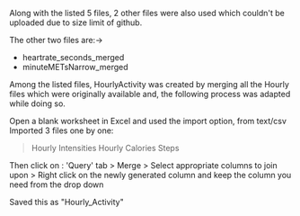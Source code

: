 Along with the listed 5 files, 2 other files were also used which couldn't be uploaded due to size limit of github.

The other two files are:->
- heartrate_seconds_merged
- minuteMETsNarrow_merged

Among the listed files, HourlyActivity was created by merging all the Hourly files which were originally available and, the following process was adapted while doing so.

Open a blank worksheet in Excel and used the import option, from text/csv
Imported 3 files one by one:
> Hourly Intensities
> Hourly Calories
> Steps

Then click on : 'Query' tab > Merge > Select appropriate columns to join upon > Right click on the newly generated column and keep the column you need from the drop down

Saved this as "Hourly_Activity"
